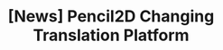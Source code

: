 ---
title: '[News] Pencil2D Changing Translation Platform'
redirect_to:
  - 'https://discuss.pencil2d.org/t/news-pencil2d-changing-translation-platform/1358'
---